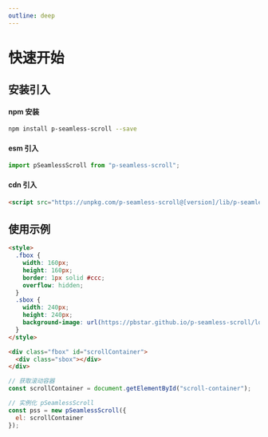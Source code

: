 ```yaml
---
outline: deep
---
```


# 快速开始

## 安装引入

#### npm 安装

```bash
npm install p-seamless-scroll --save
```

#### esm 引入

```javascript
import pSeamlessScroll from "p-seamless-scroll";
```

#### cdn 引入

```html
<script src="https://unpkg.com/p-seamless-scroll@[version]/lib/p-seamless-scroll.umd.js"></script>
```

## 使用示例

```html
<style>
  .fbox {
    width: 160px;
    height: 160px;
    border: 1px solid #ccc;
    overflow: hidden;
  }
  .sbox {
    width: 240px;
    height: 240px;
    background-image: url(https://pbstar.github.io/p-seamless-scroll/logo.png);
  }
</style>

<div class="fbox" id="scrollContainer">
  <div class="sbox"></div>
</div>
```

```javascript
// 获取滚动容器
const scrollContainer = document.getElementById("scroll-container");

// 实例化 pSeamlessScroll
const pss = new pSeamlessScroll({
  el: scrollContainer
});
```
